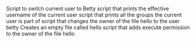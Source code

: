 Script to switch current user to Betty
script that prints the effective username of the current user
script that prints all the groups the current user is part of
script that changes the owner of the file hello to the user betty
Creates an empty file called hello
script that adds execute permission to the owner of the file hello
